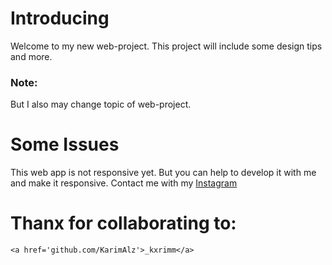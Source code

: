 # Introducing
Welcome to my new web-project. This project will include some design tips and more.
### Note:
But I also may change topic of web-project.
# Some Issues
This web app is not responsive yet. But you can help to develop it with me and make it responsive. Contact me with my <a href='https://instagram.com/avoe.x'>Instagram</a>
# Thanx for collaborating to:
```<a href='github.com/KarimAlz'>_kxrimm</a>```

